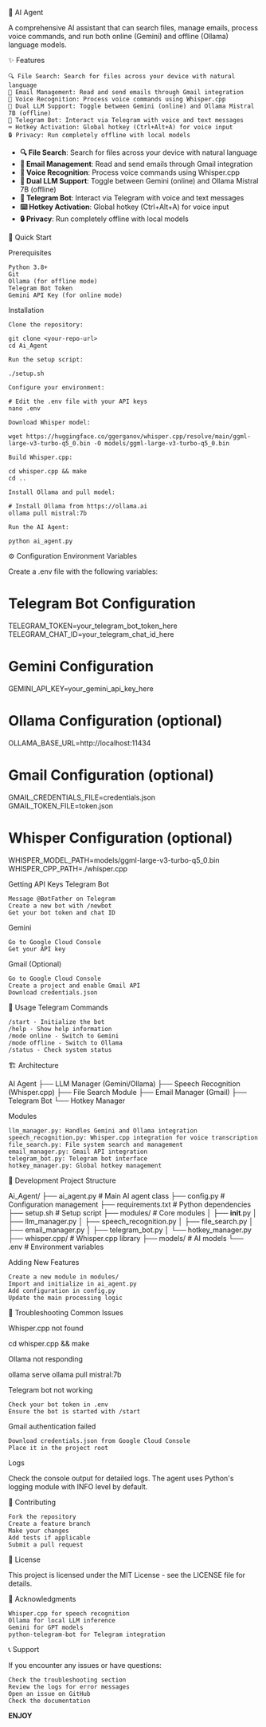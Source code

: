 🤖 AI Agent

A comprehensive AI assistant that can search files, manage emails, process voice commands, and run both online (Gemini) and offline (Ollama) language models.

✨ Features

    🔍 File Search: Search for files across your device with natural language
    📧 Email Management: Read and send emails through Gmail integration
    🎤 Voice Recognition: Process voice commands using Whisper.cpp
    🤖 Dual LLM Support: Toggle between Gemini (online) and Ollama Mistral 7B (offline)
    📱 Telegram Bot: Interact via Telegram with voice and text messages
    ⌨️ Hotkey Activation: Global hotkey (Ctrl+Alt+A) for voice input
    🔒 Privacy: Run completely offline with local models

- **🔍 File Search**: Search for files across your device with natural language
- **📧 Email Management**: Read and send emails through Gmail integration
- **🎤 Voice Recognition**: Process voice commands using Whisper.cpp
- **🤖 Dual LLM Support**: Toggle between Gemini (online) and Ollama Mistral 7B (offline)
- **📱 Telegram Bot**: Interact via Telegram with voice and text messages
- **⌨️ Hotkey Activation**: Global hotkey (Ctrl+Alt+A) for voice input
- **🔒 Privacy**: Run completely offline with local models

🚀 Quick Start

Prerequisites

    Python 3.8+
    Git
    Ollama (for offline mode)
    Telegram Bot Token
    Gemini API Key (for online mode)


Installation

    Clone the repository:

    git clone <your-repo-url>
    cd Ai_Agent

    Run the setup script:

    ./setup.sh

    Configure your environment:

    # Edit the .env file with your API keys
    nano .env

    Download Whisper model:

    wget https://huggingface.co/ggerganov/whisper.cpp/resolve/main/ggml-large-v3-turbo-q5_0.bin -O models/ggml-large-v3-turbo-q5_0.bin

    Build Whisper.cpp:

    cd whisper.cpp && make
    cd ..

    Install Ollama and pull model:

    # Install Ollama from https://ollama.ai
    ollama pull mistral:7b

    Run the AI Agent:

    python ai_agent.py

⚙️ Configuration
Environment Variables

Create a .env file with the following variables:

# Telegram Bot Configuration
TELEGRAM_TOKEN=your_telegram_bot_token_here
TELEGRAM_CHAT_ID=your_telegram_chat_id_here

# Gemini Configuration
GEMINI_API_KEY=your_gemini_api_key_here

# Ollama Configuration (optional)
OLLAMA_BASE_URL=http://localhost:11434

# Gmail Configuration (optional)
GMAIL_CREDENTIALS_FILE=credentials.json
GMAIL_TOKEN_FILE=token.json

# Whisper Configuration (optional)
WHISPER_MODEL_PATH=models/ggml-large-v3-turbo-q5_0.bin
WHISPER_CPP_PATH=./whisper.cpp

Getting API Keys
Telegram Bot

    Message @BotFather on Telegram
    Create a new bot with /newbot
    Get your bot token and chat ID

Gemini

    Go to Google Cloud Console
    Get your API key 

Gmail (Optional)

    Go to Google Cloud Console
    Create a project and enable Gmail API
    Download credentials.json

🎯 Usage
Telegram Commands

    /start - Initialize the bot
    /help - Show help information
    /mode online - Switch to Gemini
    /mode offline - Switch to Ollama
    /status - Check system status


🏗️ Architecture

AI Agent
├── LLM Manager (Gemini/Ollama)
├── Speech Recognition (Whisper.cpp)
├── File Search Module
├── Email Manager (Gmail)
├── Telegram Bot
└── Hotkey Manager

Modules

    llm_manager.py: Handles Gemini and Ollama integration
    speech_recognition.py: Whisper.cpp integration for voice transcription
    file_search.py: File system search and management
    email_manager.py: Gmail API integration
    telegram_bot.py: Telegram bot interface
    hotkey_manager.py: Global hotkey management

🔧 Development
Project Structure

Ai_Agent/
├── ai_agent.py          # Main AI agent class
├── config.py            # Configuration management
├── requirements.txt     # Python dependencies
├── setup.sh            # Setup script
├── modules/            # Core modules
│   ├── __init__.py
│   ├── llm_manager.py
│   ├── speech_recognition.py
│   ├── file_search.py
│   ├── email_manager.py
│   ├── telegram_bot.py
│   └── hotkey_manager.py
├── whisper.cpp/        # Whisper.cpp library
├── models/             # AI models
└── .env               # Environment variables

Adding New Features

    Create a new module in modules/
    Import and initialize in ai_agent.py
    Add configuration in config.py
    Update the main processing logic

🐛 Troubleshooting
Common Issues

Whisper.cpp not found

cd whisper.cpp && make

Ollama not responding

ollama serve
ollama pull mistral:7b

Telegram bot not working

    Check your bot token in .env
    Ensure the bot is started with /start

Gmail authentication failed

    Download credentials.json from Google Cloud Console
    Place it in the project root

Logs

Check the console output for detailed logs. The agent uses Python's logging module with INFO level by default.

🤝 Contributing

    Fork the repository
    Create a feature branch
    Make your changes
    Add tests if applicable
    Submit a pull request

📄 License

This project is licensed under the MIT License - see the LICENSE file for details.

🙏 Acknowledgments


    Whisper.cpp for speech recognition
    Ollama for local LLM inference
    Gemini for GPT models
    python-telegram-bot for Telegram integration

📞 Support

If you encounter any issues or have questions:

    Check the troubleshooting section
    Review the logs for error messages
    Open an issue on GitHub
    Check the documentation


**ENJOY**

